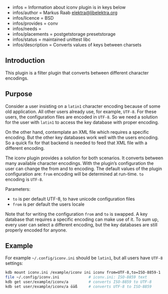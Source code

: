 - infos = Information about iconv plugin is in keys below
- infos/author = Markus Raab <elektra@libelektra.org>
- infos/licence = BSD
- infos/provides = conv
- infos/needs =
- infos/placements = postgetstorage presetstorage
- infos/status = maintained unittest libc
- infos/description = Converts values of keys between charsets

## Introduction

This plugin is a filter plugin that converts between different character encodings.

## Purpose

Consider a user insisting on a `latin1` character encoding because
of some old application. All other users already use, for example,
`UTF-8`. For these users, the configuration files are encoded in
`UTF-8`. So we need a solution for the user with `latin1` to access the
key database with proper encoding.

On the other hand, contemplate an XML file which requires a specific
encoding. But the other key databases work well with the users
encoding. So a quick fix for that backend is needed to feed that XML
file with a different encoding.

The iconv plugin provides a solution for both scenarios. It converts between
many available character encodings. With the plugin’s configuration
the user can change the from and to encoding.  The default values of the
plugin configuration are: `from` encoding will be determined at run-time.
`to` encoding is `UTF-8`.

Parameters:
- `to` is per default UTF-8, to have unicode configuration files
- `from` is per default the users locale

Note that for writing the configuration `from` and `to` is swapped. A
key database that requires a specific encoding can make use of it. To
sum up, every user can select a different encoding, but the key databases
are still properly encoded for anyone.

## Example

For example `~/.config/iconv.ini` should be `latin1`, but all users
have `UTF-8` settings:

```sh
kdb mount iconv.ini /example/iconv ini iconv from=UTF-8,to=ISO-8859-1
file ~/.config/iconv.ini             # iconv.ini: ISO-8859 text
kdb get user/example/iconv/a         # converts ISO-8859 to UTF-8
kdb set user/example/iconv/a öäß     # converts UTF-8 to ISO-8859
```

